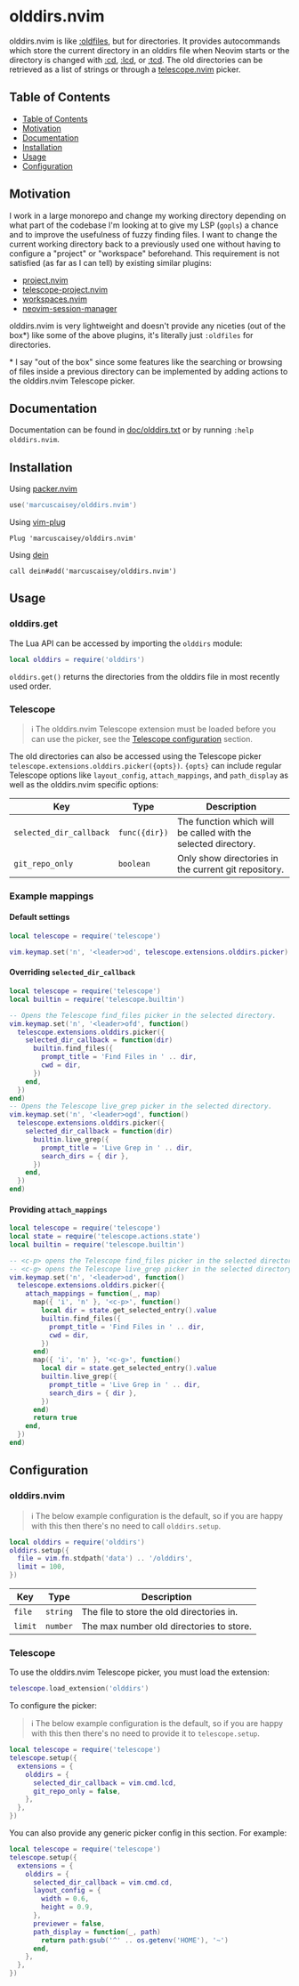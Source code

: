 # olddirs.nvim

olddirs.nvim is like [:oldfiles](https://neovim.io/doc/user/starting.html#%3Aoldfiles), but for
directories. It provides autocommands which store the current directory in an olddirs file when
Neovim starts or the directory is changed with [:cd](https://neovim.io/doc/user/editing.html#%3Acd),
[:lcd](https://neovim.io/doc/user/editing.html#%3Alcd), or
[:tcd](https://neovim.io/doc/user/editing.html#%3Atcd). The old directories can be retrieved as a
list of strings or through a [telescope.nvim](https://github.com/nvim-telescope/telescope.nvim)
picker.

## Table of Contents

- [Table of Contents](#table-of-contents)
- [Motivation](#motivation)
- [Documentation](#documentation)
- [Installation](#installation)
- [Usage](#usage)
- [Configuration](#configuration)

## Motivation

I work in a large monorepo and change my working directory depending on what part of the codebase
I'm looking at to give my LSP (`gopls`) a chance and to improve the usefulness of fuzzy finding
files. I want to change the current working directory back to a previously used one without having
to configure a "project" or "workspace" beforehand. This requirement is not satisfied (as far as I
can tell) by existing similar plugins:

- [project.nvim](https://github.com/ahmedkhalf/project.nvim)
- [telescope-project.nvim](https://github.com/nvim-telescope/telescope-project.nvim)
- [workspaces.nvim](https://github.com/natecraddock/workspaces.nvim)
- [neovim-session-manager](https://github.com/Shatur/neovim-session-manager)

olddirs.nvim is very lightweight and doesn't provide any niceties (out of the box\*) like some of
the above plugins, it's literally just `:oldfiles` for directories.

\* I say "out of the box" since some features like the searching or browsing of files inside a
previous directory can be implemented by adding actions to the olddirs.nvim Telescope picker.

## Documentation

Documentation can be found in [doc/olddirs.txt](doc/olddirs.txt) or by running `:help olddirs.nvim`.

## Installation

Using [packer.nvim](https://github.com/wbthomason/packer.nvim)

```lua
use('marcuscaisey/olddirs.nvim')
```

Using [vim-plug](https://github.com/junegunn/vim-plug)

```viml
Plug 'marcuscaisey/olddirs.nvim'
```

Using [dein](https://github.com/Shougo/dein.vim)

```viml
call dein#add('marcuscaisey/olddirs.nvim')
```

## Usage

### olddirs.get

The Lua API can be accessed by importing the `olddirs` module:

```lua
local olddirs = require('olddirs')
```

`olddirs.get()` returns the directories from the olddirs file in most recently used order.

### Telescope

> :information_source: The olddirs.nvim Telescope extension must be loaded before you can use the
> picker, see the [Telescope configuration](#telescope-1) section.

The old directories can also be accessed using the Telescope picker
`telescope.extensions.olddirs.picker({opts})`. `{opts}` can include regular Telescope options like
`layout_config`, `attach_mappings`, and `path_display` as well as the olddirs.nvim specific options:

| Key                     | Type          | Description                                                    |
| ----------------------- | ------------- | -------------------------------------------------------------- |
| `selected_dir_callback` | `func({dir})` | The function which will be called with the selected directory. |
| `git_repo_only`         | `boolean`     | Only show directories in the current git repository.           |

### Example mappings

#### Default settings

```lua
local telescope = require('telescope')

vim.keymap.set('n', '<leader>od', telescope.extensions.olddirs.picker)
```

#### Overriding `selected_dir_callback`

```lua
local telescope = require('telescope')
local builtin = require('telescope.builtin')

-- Opens the Telescope find_files picker in the selected directory.
vim.keymap.set('n', '<leader>ofd', function()
  telescope.extensions.olddirs.picker({
    selected_dir_callback = function(dir)
      builtin.find_files({
        prompt_title = 'Find Files in ' .. dir,
        cwd = dir,
      })
    end,
  })
end)
-- Opens the Telescope live_grep picker in the selected directory.
vim.keymap.set('n', '<leader>ogd', function()
  telescope.extensions.olddirs.picker({
    selected_dir_callback = function(dir)
      builtin.live_grep({
        prompt_title = 'Live Grep in ' .. dir,
        search_dirs = { dir },
      })
    end,
  })
end)
```

#### Providing `attach_mappings`

```lua
local telescope = require('telescope')
local state = require('telescope.actions.state')
local builtin = require('telescope.builtin')

-- <c-p> opens the Telescope find_files picker in the selected directory.
-- <c-g> opens the Telescope live_grep picker in the selected directory.
vim.keymap.set('n', '<leader>od', function()
  telescope.extensions.olddirs.picker({
    attach_mappings = function(_, map)
      map({ 'i', 'n' }, '<c-p>', function()
        local dir = state.get_selected_entry().value
        builtin.find_files({
          prompt_title = 'Find Files in ' .. dir,
          cwd = dir,
        })
      end)
      map({ 'i', 'n' }, '<c-g>', function()
        local dir = state.get_selected_entry().value
        builtin.live_grep({
          prompt_title = 'Live Grep in ' .. dir,
          search_dirs = { dir },
        })
      end)
      return true
    end,
  })
end)
```

## Configuration

### olddirs.nvim

> :information_source: The below example configuration is the default, so if you are happy with this
> then there's no need to call `olddirs.setup`.

```lua
local olddirs = require('olddirs')
olddirs.setup({
  file = vim.fn.stdpath('data') .. '/olddirs',
  limit = 100,
})
```

| Key     | Type     | Description                               |
| ------- | -------- | ----------------------------------------- |
| `file`  | `string` | The file to store the old directories in. |
| `limit` | `number` | The max number old directories to store.  |

### Telescope

To use the olddirs.nvim Telescope picker, you must load the extension:

```lua
telescope.load_extension('olddirs')
```

To configure the picker:

> :information_source: The below example configuration is the default, so if you are happy with this
> then there's no need to provide it to `telescope.setup`.

```lua
local telescope = require('telescope')
telescope.setup({
  extensions = {
    olddirs = {
      selected_dir_callback = vim.cmd.lcd,
      git_repo_only = false,
    },
  },
})
```

You can also provide any generic picker config in this section. For example:

```lua
local telescope = require('telescope')
telescope.setup({
  extensions = {
    olddirs = {
      selected_dir_callback = vim.cmd.cd,
      layout_config = {
        width = 0.6,
        height = 0.9,
      },
      previewer = false,
      path_display = function(_, path)
        return path:gsub('^' .. os.getenv('HOME'), '~')
      end,
    },
  },
})
```
